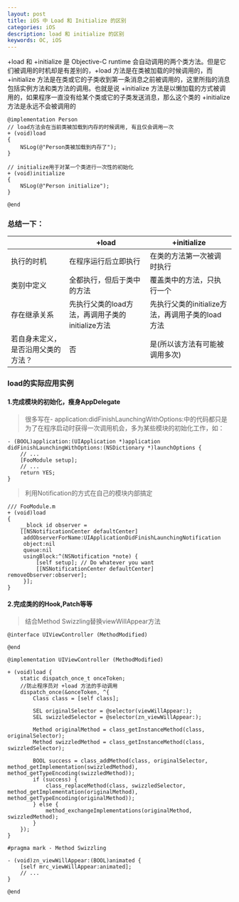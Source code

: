 ```yaml
---
layout: post
title: iOS 中 Load 和 Initialize 的区别
categories: iOS
description: load 和 initialize 的区别
keywords: OC, iOS
---
```


+load 和 +initialize 是 Objective-C runtime 会自动调用的两个类方法。但是它们被调用的时机却是有差别的，+load 方法是在类被加载的时候调用的，而 +initialize 方法是在类或它的子类收到第一条消息之前被调用的，这里所指的消息包括实例方法和类方法的调用。也就是说 +initialize 方法是以懒加载的方式被调用的，如果程序一直没有给某个类或它的子类发送消息，那么这个类的 +initialize 方法是永远不会被调用的

```
@implementation Person
// load方法会在当前类被加载到内存的时候调用, 有且仅会调用一次
+ (void)load
{
    NSLog(@"Person类被加载到内存了");
}
 
// initialize用于对某一个类进行一次性的初始化
+ (void)initialize
{
    NSLog(@"Person initialize");
}

@end
```

### 总结一下：

|  | +load | +initialize |
| ------ | ------ | ------ |
| 执行的时机 | 在程序运行后立即执行 | 在类的方法第一次被调时执行 |
| 类别中定义 | 全都执行，但后于类中的方法 | 覆盖类中的方法，只执行一个|
| 存在继承关系 | 先执行父类的load方法，再调用子类的initialize方法 | 先执行父类的initialize方法，再调用子类的load方法 |
| 若自身未定义，是否沿用父类的方法？ | 否 | 是(所以该方法有可能被调用多次)|


### load的实际应用实例
#### 1.完成模块的初始化，瘦身AppDelegate

> 很多写在- application:didFinishLaunchingWithOptions:中的代码都只是为了在程序启动时获得一次调用机会，多为某些模块的初始化工作，如：

```
- (BOOL)application:(UIApplication *)application
didFinishLaunchingWithOptions:(NSDictionary *)launchOptions {
    // ...
    [FooModule setup];
    // ...
    return YES;
}
```

> 利用Notification的方式在自己的模块内部搞定

```
/// FooModule.m
+ (void)load
{
    __block id observer =
    [[NSNotificationCenter defaultCenter]
     addObserverForName:UIApplicationDidFinishLaunchingNotification
     object:nil
     queue:nil
     usingBlock:^(NSNotification *note) {
         [self setup]; // Do whatever you want
         [[NSNotificationCenter defaultCenter] removeObserver:observer];
     }];
}
```
#### 2.完成类的的Hook,Patch等等
> 结合Method Swizzling替换viewWillAppear方法

```
@interface UIViewController (MethodModified)

@end

@implementation UIViewController (MethodModified)

+ (void)load {
    static dispatch_once_t onceToken;
    //防止程序员对 +load 方法的手动调用
    dispatch_once(&onceToken, ^{
        Class class = [self class];

        SEL originalSelector = @selector(viewWillAppear:);
        SEL swizzledSelector = @selector(zn_viewWillAppear:);

        Method originalMethod = class_getInstanceMethod(class, originalSelector);
        Method swizzledMethod = class_getInstanceMethod(class, swizzledSelector);

        BOOL success = class_addMethod(class, originalSelector, method_getImplementation(swizzledMethod), method_getTypeEncoding(swizzledMethod));
        if (success) {
            class_replaceMethod(class, swizzledSelector, method_getImplementation(originalMethod), method_getTypeEncoding(originalMethod));
        } else {
            method_exchangeImplementations(originalMethod, swizzledMethod);
        }
    });
}

#pragma mark - Method Swizzling

- (void)zn_viewWillAppear:(BOOL)animated {
    [self mrc_viewWillAppear:animated];
    // ...
}

@end

```


 
